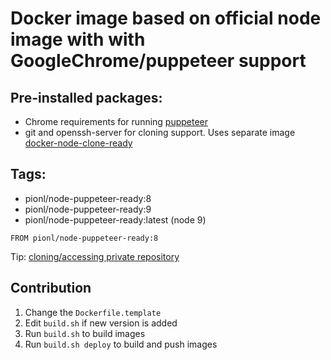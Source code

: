 # Docker image based on official node image with with GoogleChrome/puppeteer support

## Pre-installed packages:

- Chrome requirements for running [puppeteer](https://github.com/GoogleChrome/puppeteer)
- git and openssh-server for cloning support. Uses separate image [docker-node-clone-ready](https://github.com/pionl/docker-node-clone-ready)

## Tags:

- pionl/node-puppeteer-ready:8
- pionl/node-puppeteer-ready:9
- pionl/node-puppeteer-ready:latest (node 9)

```docker
FROM pionl/node-puppeteer-ready:8
```

Tip: [cloning/accessing private repository](https://github.com/pionl/docker-node-clone-ready#cloningaccessing-private-repository)

## Contribution

1. Change the `Dockerfile.template`
2. Edit `build.sh` if new version is added
3. Run `build.sh` to build images
4. Run `build.sh deploy` to build and push images
